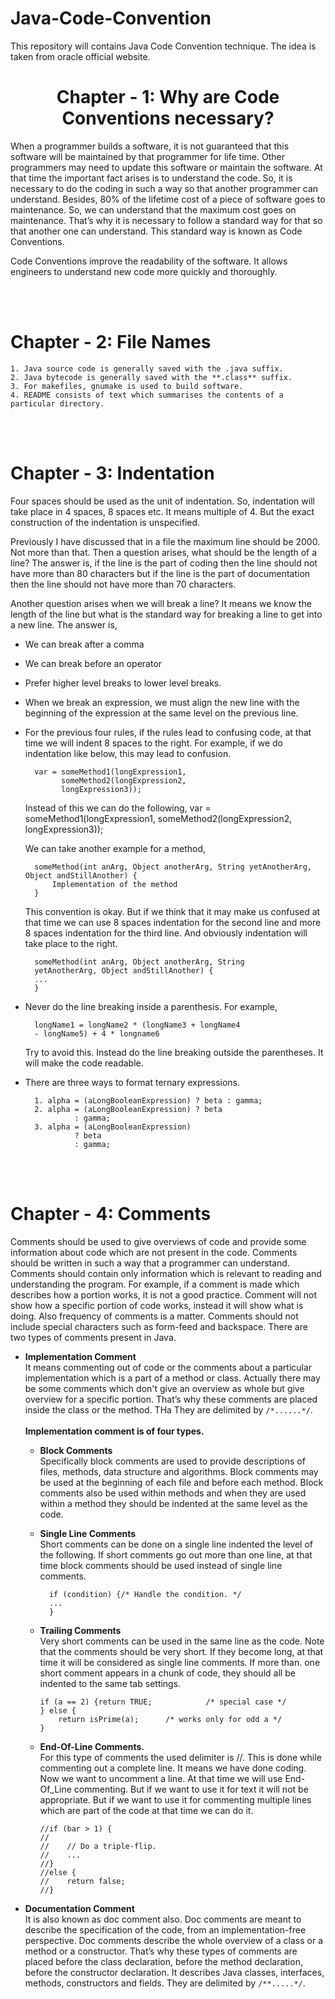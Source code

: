 # Java-Code-Convention
This repository will contains Java Code Convention technique. The idea is taken from oracle official website.

# <center> Chapter - 1: Why are Code Conventions necessary?</center>

When a programmer builds a software, it is not guaranteed that this software will be maintained by that programmer for life time. Other programmers may need to update this software or maintain the software. At that time the important fact arises is to understand the code. So, it is necessary to do the coding in such a way so that another programmer can understand. Besides, 80% of the lifetime cost of a piece of software goes to maintenance. So, we can understand that the maximum cost goes on maintenance. That’s why it  is necessary to follow a standard way for that so that another one can understand. This standard way is known as Code Conventions.

Code Conventions improve the readability of the software. It allows engineers to understand new code more quickly and thoroughly.

<br>
<br>

# Chapter - 2: File Names
    1. Java source code is generally saved with the .java suffix.
    2. Java bytecode is generally saved with the **.class** suffix.
    3. For makefiles, gnumake is used to build software.
    4. README consists of text which summarises the contents of a particular directory.



<br>
<br>

# Chapter - 3: Indentation
Four spaces should be used as the unit of indentation. So, indentation will take place in 4 spaces, 8 spaces etc. It means multiple of 4. But the exact construction of the indentation is unspecified.

Previously I have discussed that in a file the maximum line should be 2000. Not more than that. Then a question arises, what should be the length of a line? The answer is, if the line is the part of coding then the line should not have more than 80 characters but if the line is the part of documentation then the line should not have more than 70 characters.

Another question arises when we will break a line? It means we know the length of the line but what is the standard way for breaking a line to get into a new line. The answer is,

- We can break after a comma
- We can break before an operator
- Prefer higher level breaks to lower level breaks.
- When we break an expression, we must align the new line with the beginning of the expression at the same level on the previous line.
- For the previous four rules, if the rules lead to confusing code, at that time we will indent 8 spaces to the right. For example, if we do indentation like below, this may lead to confusion.

        var = someMethod1(longExpression1,
              someMethod2(longExpression2,
              longExpression3));

    Instead of this we can do the following,
        var = someMethod1(longExpression1,
                    someMethod2(longExpression2,
                            longExpression3));

    We can take another example for a method,

        someMethod(int anArg, Object anotherArg, String yetAnotherArg, Object andStillAnother) {
        	Implementation of the method
        }

    This convention is okay. But if we think that it may make us confused at that time we can use 8 spaces indentation for the second line and more 8 spaces indentation for the third line. And obviously 
    indentation will take place to the right.

        someMethod(int anArg, Object anotherArg, String   
        yetAnotherArg, Object andStillAnother) { 
        ...
        }
- Never do the line breaking inside a parenthesis. For example,
  
        longName1 = longName2 * (longName3 + longName4
        - longName5) + 4 * longname6
  
    Try to avoid this. Instead do the line breaking outside the parentheses. It will make the code readable.
- There are three ways to format ternary expressions.

        1. alpha = (aLongBooleanExpression) ? beta : gamma;
        2. alpha = (aLongBooleanExpression) ? beta
                 : gamma;
        3. alpha = (aLongBooleanExpression)
                 ? beta
                 : gamma;



<br>
<br>

# Chapter - 4: Comments
Comments should be used to give overviews of code and provide some information about code which are not present in the code. Comments should be written in such a way that a programmer can understand. Comments should contain only information which is relevant to reading and understanding the program. For example, if a comment is made which describes how a portion works, it is not a good practice. Comment will not show how a specific portion of code works, instead it will show what is doing. Also frequency of comments is a matter. Comments should not include special characters such as form-feed and backspace. There are two types of comments present in Java.

- **Implementation Comment** <br>
       It means commenting out of code or the comments about a particular implementation which is a part of a method or class. Actually there may be some comments which don't give an overview as whole 
       but give overview for a specific portion. That’s why these comments are placed inside the class or the method. THa  They are delimited by `/*......*/`. <br><br>
  **Implementation comment is of four types.**
  - **Block Comments** <br>
     Specifically block comments are used to provide descriptions of files, methods, data structure and algorithms. Block comments may be used at the beginning of each file and before each method. Block comments also be used within methods and when they are used within a method they should be indented at the same level as the code.
  - **Single Line Comments** <br>
  Short comments can be done on a single line indented the level of the following. If short comments go out more than one line, at that time block comments should be used instead of single line comments.

          if (condition) {/* Handle the condition. */
          ...
          }
  - **Trailing Comments** <br>
   Very short comments can be used in the same line as the code. Note that the comments should be very short. If they become long, at that time it will be considered as single line comments. If more 
   than. one short comment appears in a chunk of code, they should all be indented to the same tab settings.

        if (a == 2) {return TRUE;            /* special case */
        } else {
            return isPrime(a);      /* works only for odd a */
        }
  - **End-Of-Line Comments.** <br>
   For this type of comments the used delimiter is //. This is done while commenting out a complete line. It means we have done coding. Now we want to uncomment a line. At that time we will use End- 
   Of_Line commenting. But if we want to use it for text it will not be appropriate. But if we want to use it for commenting multiple lines which are part of the code at that time we can do it.

        //if (bar > 1) {
        //
        //    // Do a triple-flip.
        //    ...
        //}
        //else {
        //    return false;
        //}
- **Documentation Comment** <br>
It is also known as doc comment also. Doc comments are meant to describe the specification of the code, from an implementation-free perspective. Doc comments describe the whole overview of a class or a method or a constructor. That’s why these types of comments are placed before the class declaration, before the method declaration, before the constructor declaration. It describes Java classes, interfaces, methods, constructors and fields.
They are delimited by `/**.....*/`.
